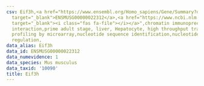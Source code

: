 ```yaml
---
csv: Eif3h,<a href="https://www.ensembl.org/Homo_sapiens/Gene/Summary?db=core;g=ENSMUSG00000022312"
  target="_blank">ENSMUSG00000022312</a>,<a href="https://www.ncbi.nlm.nih.gov/pubmed/23834426"
  target="_blank"><i class="fas fa-file"></i></a>",chromatin immunoprecipitation assay,direct
  interaction,prime adult stage, liver, Hepatocyte, high throughput transcription
  profiling by microarray,nucleotide sequence identification,nucleotide sequence identification,transcriptional
  regulation,
data_alias: Eif3h
data_id: ENSMUSG00000022312
data_numevidence: 1
data_species: Mus musculus
data_taxid: '10090'
title: Eif3h
---
```

